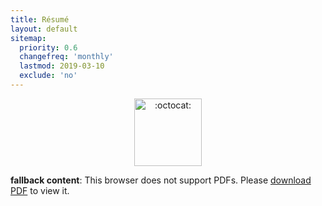 ```yaml
---
title: Résumé
layout: default
sitemap:
  priority: 0.6
  changefreq: 'monthly'
  lastmod: 2019-03-10
  exclude: 'no'
---
```


<p align="center">
       <img class="emoji" title=":octocat:" alt=":octocat:" src="https://octodex.github.com/images/octocat-de-los-muertos.jpg" height="108" width="108">
     </p>

<object data="/assets/pdf/pinedo-resume20190310.pdf" type="application/pdf" width="100%" height="3500">
   <p><b>fallback content</b>: This browser does not support PDFs. Please <a href="/assets/pdf/pinedo-resume20190310.pdf">download PDF</a> to view it.</p>
</object>
